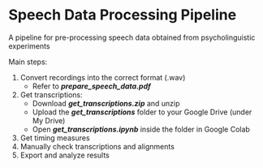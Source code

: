 # Speech Data Processing Pipeline
A pipeline for pre-processing speech data obtained from psycholinguistic experiments

Main steps:

1. Convert recordings into the correct format (.wav)
   - Refer to _**prepare_speech_data.pdf**_
3. Get transcriptions:
   - Download _**get_transcriptions.zip**_ and unzip
   - Upload the _**get_transcriptions**_ folder to your Google Drive (under My Drive)
   - Open _**get_transcriptions.ipynb**_ inside the folder in Google Colab
4. Get timing measures
5. Manually check transcriptions and alignments
6. Export and analyze results
